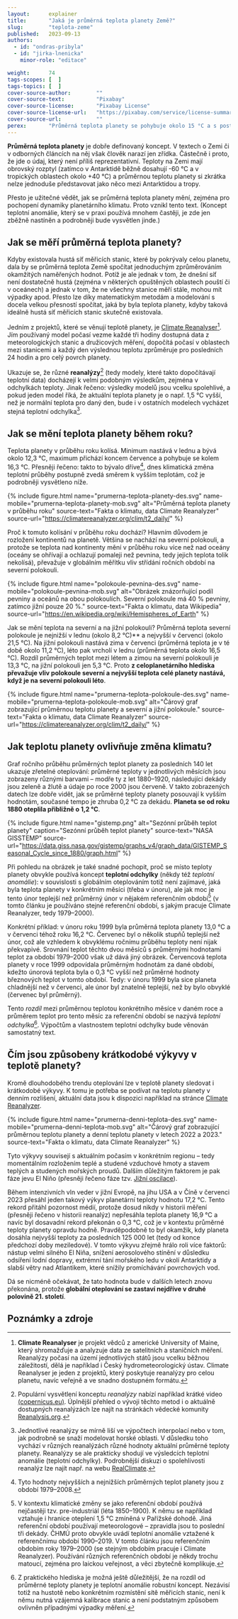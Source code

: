```yaml
---
layout:      explainer
title:       "Jaká je průměrná teplota planety Země?"
slug:        "teplota-zeme"
published:   2023-09-13
authors:
  - id: "ondras-pribyla"
  - id: "jirka-lnenicka"
    minor-role: "editace"

weight:      74
tags-scopes: [  ]
tags-topics: [  ]
cover-source-author:        ""
cover-source-text:          "Pixabay"
cover-source-license:       "Pixabay License"
cover-source-license-url:   "https://pixabay.com/service/license-summary/"
cover-source-url:           ""
perex:       "Průměrná teplota planety se pohybuje okolo 15 °C a s postupující klimatickou změnou se pomalu zvyšuje – zhruba o 0,2 °C za dekádu. Otázka průměrné teploty planety je ale trochu komplikovanější, záleží totiž například na ročních obdobích. Více vysvětluje následující text."
---
```


**Průměrná teplota planety** je dobře definovaný koncept. V textech o Zemi či v odborných článcích na něj však člověk narazí jen zřídka. Částečně i proto, že jde o údaj, který není příliš reprezentativní. Teploty na Zemi mají obrovský rozptyl (zatímco v Antarktidě běžně dosahují -60 °C a v tropických oblastech okolo +40 °C) a průměrnou teplotu planety si zkrátka nelze jednoduše představovat jako něco mezi Antarktidou a tropy.

Přesto je užitečné vědět, jak se průměrná teplota planety mění, zejména pro pochopení dynamiky planetárního klimatu. Proto vznikl tento text. (Koncept teplotní anomálie, který se v praxi používá mnohem častěji, je zde jen zběžně nastíněn a podrobněji bude vysvětlen jinde.)  

## Jak se měří průměrná teplota planety?

Kdyby existovala hustá síť měřicích stanic, které by pokrývaly celou planetu, dala by se průměrná teplota Země spočítat jednoduchým zprůměrováním okamžitých naměřených hodnot. Potíž je ale jednak v tom, že dnešní síť není dostatečně hustá (zejména v některých opuštěných oblastech pouští či v oceánech) a jednak v tom, že ne všechny stanice měří stále, mohou mít výpadky apod. Přesto lze díky matematickým metodám a modelování s docela velkou přesností spočítat, jaká by byla teplota planety, kdyby taková ideálně hustá síť měřicích stanic skutečně existovala.

Jedním z projektů, které se věnují teplotě planety, je [Climate Reanalyser](https://climatereanalyzer.org/clim/t2_daily/)[^climatereanalyser]. Jím používaný model počasí vezme každé tři hodiny dostupná data z meteorologických stanic a družicových měření, dopočítá počasí v oblastech mezi stanicemi a každý den výslednou teplotu zprůměruje pro posledních 24 hodin a pro celý povrch planety.

Ukazuje se, že různé **reanalýzy**[^reanalysis] (tedy modely, které takto dopočítávají teplotní data) docházejí k velmi podobným výsledkům, zejména v odchylkách teploty. Jinak řečeno: výsledky modelů jsou vcelku spolehlivé, a pokud jeden model říká, že aktuální teplota planety je o např. 1,5 °C vyšší, než je normální teplota pro daný den, bude i v ostatních modelech vycházet stejná teplotní odchylka[^reanalyse_differences]. 


## Jak se mění teplota planety během roku?

Teplota planety v průběhu roku kolísá. Minimum nastává v lednu a bývá okolo 12,3 °C, maximum přichází koncem července a pohybuje se kolem 16,3 °C. Přesněji řečeno: takto to bývalo dříve[^ref_max], dnes klimatická změna teplotní průběhy postupně zvedá směrem k vyšším teplotám, což je podrobněji vysvětleno níže. 

{% include figure.html
    name="prumerna-teplota-planety-des.svg"
    name-mobile="prumerna-teplota-planety-mob.svg"
    alt="Průměrná teplota planety v průběhu roku"
    source-text="Fakta o klimatu, data Climate Reanalyzer"
    source-url="https://climatereanalyzer.org/clim/t2_daily/"
%}

Proč k tomuto kolísání v průběhu roku dochází? Hlavním důvodem je rozložení kontinentů na planetě. Většina se nachází na severní polokouli, a protože se teplota nad kontinenty mění v průběhu roku více než nad oceány (oceány se ohřívají a ochlazují pomaleji než pevnina, tedy jejich teplota tolik nekolísá), převažuje v globálním měřítku vliv střídání ročních období na severní polokouli.

{% include figure.html
    name="polokoule-pevnina-des.svg"
    name-mobile="polokoule-pevnina-mob.svg"
    alt="Obrázek znázorňující podíl pevniny a oceánů na obou polokoulích. Severní polokoule má 40 % pevniny, zatímco jižní pouze 20 %."
    source-text="Fakta o klimatu, data Wikipedia"
    source-url="https://en.wikipedia.org/wiki/Hemispheres_of_Earth"
%}

 Jak se mění teplota na severní a na jižní polokouli? Průměrná teplota severní polokoule je nejnižší v lednu (okolo 8,2 °C)** a nejvyšší v červenci (okolo 21,5 °C). Na jižní polokouli nastává zima v červenci (průměrná teplota je v té době okolo 11,2 °C), léto pak vrcholí v lednu (průměrná teplota okolo 16,5 °C). Rozdíl průměrných teplot mezi létem a zimou na severní polokouli je 13,3 °C, na jižní polokouli jen 5,3 °C. Proto **z celoplanetárního hlediska převažuje vliv polokoule severní a nejvyšší teplota celé planety nastává, když je na severní polokouli léto**.  

{% include figure.html
    name="prumerna-teplota-polokoule-des.svg"
    name-mobile="prumerna-teplota-polokoule-mob.svg"
    alt="Čárový graf zobrazující průměrnou teplotu planety a severní a jižní polokoule."
    source-text="Fakta o klimatu, data Climate Reanalyzer"
    source-url="https://climatereanalyzer.org/clim/t2_daily/"
%}

## Jak teplotu planety ovlivňuje změna klimatu?

Graf ročního průběhu průměrných teplot planety za posledních 140 let ukazuje zřetelné oteplování: průměrné teploty v jednotlivých měsících jsou zobrazeny různými barvami – modře ty z let 1880–1920, následující dekády jsou zeleně a žlutě a údaje po roce 2000 jsou červeně. V takto zobrazených datech lze dobře vidět, jak se průměrné teploty planety posouvají k vyšším hodnotám, současné tempo je zhruba 0,2 °C za dekádu. **Planeta se od roku 1880 oteplila přibližně o 1,2 °C**.

{% include figure.html
    name="gistemp.png"
    alt="Sezónní průběh teplot planety"
    caption="Sezónní průběh teplot planety"
    source-text="NASA GISSTEMP"
    source-url="https://data.giss.nasa.gov/gistemp/graphs_v4/graph_data/GISTEMP_Seasonal_Cycle_since_1880/graph.html"
%}

Při pohledu na obrázek je také snadné pochopit, proč se místo teploty planety obvykle používá koncept **teplotní odchylky** (někdy též *teplotní anomálie*): v souvislosti s globálním oteplováním totiž není zajímavé, jaká byla teplota planety v konkrétním měsíci (třeba v únoru), ale jak moc je tento únor teplejší než průměrný únor v nějakém referenčním období[^referencni_obdobi] (v tomto článku je používáno stejné referenční období, s jakým pracuje Climate Reanalyzer, tedy 1979–2000). 

Konkrétní příklad: v únoru roku 1999 byla průměrná teplota planety 13,0 °C a v červenci téhož roku 16,2 °C. Červenec byl o několik stupňů teplejší než únor, což ale vzhledem k obvyklému ročnímu průběhu teploty není nijak překvapivé. Srovnání teplot těchto dvou měsíců s průměrnými hodnotami teplot za období 1979–2000 však už dává jiný obrázek. Červencová teplota planety v roce 1999 odpovídala průměrným hodnotám za dané období, kdežto únorová teplota byla o 0,3 °C vyšší než průměrné hodnoty březnových teplot v tomto období. Tedy: v únoru 1999 byla sice planeta chladnější než v červenci, ale únor byl znatelně teplejší, než by bylo obvyklé (červenec byl průměrný).  

Tento *rozdíl* mezi průměrnou teplotou konkrétního měsíce v daném roce a průměrem teplot pro tento měsíc za referenční období se nazývá *teplotní odchylka*[^T_anomaly]. Výpočtům a vlastnostem teplotní odchylky bude věnován samostatný text. 

## Čím jsou způsobeny krátkodobé výkyvy v teplotě planety?

Kromě dlouhodobého trendu oteplování lze v teplotě planety sledovat i krátkodobé výkyvy. K tomu je potřeba se podívat na teplotu planety v denním rozlišení, aktuální data jsou k dispozici například na stránce [Climate Reanalyzer](https://climatereanalyzer.org/clim/t2_daily/).

{% include figure.html
    name="prumerna-denni-teplota-des.svg"
    name-mobile="prumerna-denni-teplota-mob.svg"
    alt="Čárový graf zobrazující průměrnou teplotu planety a denní teplotu planety v letech 2022 a 2023."
    source-text="Fakta o klimatu, data Climate Reanalyzer"
%}

Tyto výkyvy souvisejí s aktuálním počasím v konkrétním regionu – tedy momentálním rozložením teplé a studené vzduchové hmoty a stavem teplých a studených mořských proudů. Dalším důležitým faktorem je pak fáze jevu El Niño (přesněji řečeno fáze tzv. [Jižní oscilace](https://cs.wikipedia.org/wiki/El_Ni%C3%B1o)).

Během intenzivních vln veder v jižní Evropě, na jihu USA a v Číně v červenci 2023 přesáhl jeden takový výkyv planetární teploty hodnotu 17,2 °C. Tento rekord přitáhl pozornost médií, protože dosud nikdy v historii měření (přesněji řečeno v historii reanalýz) nepřesáhla teplota planety 16,9 °C a navíc byl dosavadní rekord překonán o 0,3 °C, což je v kontextu průměrné teploty planety opravdu hodně. Pravděpodobně to byl okamžik, kdy planeta dosáhla nejvyšší teploty za posledních 125 000 let (tedy od konce předchozí doby meziledové). V tomto výkyvu zřejmě hrálo roli více faktorů: nástup velmi silného El Niña, snížení aerosolového stínění v důsledku odsíření lodní dopravy, extrémní tání mořského ledu v okolí Antarktidy a slabší větry nad Atlantikem, které snížily promíchávání povrchových vod.   

Dá se nicméně očekávat, že tato hodnota bude v dalších letech znovu překonána, protože **globální oteplování se zastaví nejdříve v druhé polovině 21. století**.



## Poznámky a zdroje


[^referencni_obdobi]: V kontextu klimatické změny se jako referenční období používá nejčastěji tzv. pre-industriál (léta 1850–1900). K němu se například vztahuje i hranice oteplení 1,5 °C zmíněná v Pařížské dohodě. Jiná referenční období používají meteorologové – zpravidla jsou to poslední tři dekády. ČHMÚ proto obvykle uvádí teplotní anomálie vztažené k referenčnímu období 1990–2019. V tomto článku jsou referenčním obdobím roky 1979–2000 (se stejným obdobím pracuje i Climate Reanalyzer). Používání různých referenčních období je někdy trochu matoucí, zejména pro laickou veřejnost, a věci zbytečně komplikuje. 

[^T_anomaly]: Z praktického hlediska je možná ještě důležitější, že na rozdíl od průměrné teploty planety je teplotní anomálie robustní koncept. Nezávisí totiž na hustotě nebo konkrétním rozmístění sítě měřicích stanic, není k němu nutná vzájemná kalibrace stanic a není podstatným způsobem ovlivněn případnými výpadky měření. 

[^ref_max]: Tyto hodnoty nejvyšších a nejnižších průměrných teplot planety jsou z období 1979–2008.

[^climatereanalyser]: **Climate Reanalyser** je projekt vědců z americké University of Maine, který shromažďuje a analyzuje data ze satelitních a staničních měření. Reanalýzy počasí na území jednotlivých států jsou vcelku běžnou záležitostí, dělá je například i Český hydrometeorologický ústav. Climate Reanalyser je jeden z projektů, který poskytuje reanalýzy pro celou planetu, navíc veřejně a ve snadno dostupném formátu. 

[^reanalysis]: Populární vysvětlení konceptu *reanalýzy* nabízí například krátké video [(copernicus.eu)](https://climate.copernicus.eu/providing-consistent-picture-changes-climate-and-air-quality). Úplnější přehled o vývoji těchto metod i o aktuálně dostupných reanalýzách lze najít na stránkách vědecké komunity [Reanalysis.org](https://reanalyses.org/). 

[^reanalyse_differences]: Jednotlivé reanalýzy se mírně liší ve výpočtech interpolací nebo v tom, jak podrobně se snaží modelovat horské oblasti. V důsledku toho vychází v různých reanalýzách různé hodnoty aktuální průměrné teploty planety. Reanalýzy se ale prakticky shodují ve výsledcích teplotní anomálie (teplotní odchylky). Podrobnější diskuzi o spolehlivosti reanalýz lze najít např. na webu [RealClimate](https://www.realclimate.org/index.php/archives/2017/08/observations-reanalyses-and-the-elusive-absolute-global-mean-temperature/). 

